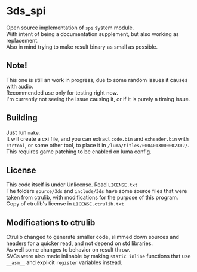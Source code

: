 # 3ds_spi

Open source implementation of `spi` system module.\
With intent of being a documentation supplement, but also working as replacement.\
Also in mind trying to make result binary as small as possible.

## Note!

This one is still an work in progress, due to some random issues it causes with audio.\
Recommended use only for testing right now.\
I'm currently not seeing the issue causing it, or if it is purely a timing issue.

## Building

Just run `make`.\
It will create a cxi file, and you can extract `code.bin` and `exheader.bin` with `ctrtool`, or some other tool, to place it in `/luma/titles/0004013000002302/`.\
This requires game patching to be enabled on luma config.

## License

This code itself is under Unlicense. Read `LICENSE.txt`\
The folders `source/3ds` and `include/3ds` have some source files that were taken from [ctrulib](https://github.com/smealum/ctrulib), with modifications for the purpose of this program.\
Copy of ctrulib's license in `LICENSE.ctrulib.txt`

## Modifications to ctrulib

Ctrulib changed to generate smaller code, slimmed down sources and headers for a quicker read, and not depend on std libraries.\
As well some changes to behavior on result throw.\
SVCs were also made inlinable by making `static inline` functions that use `__asm__` and explicit `register` variables instead.
